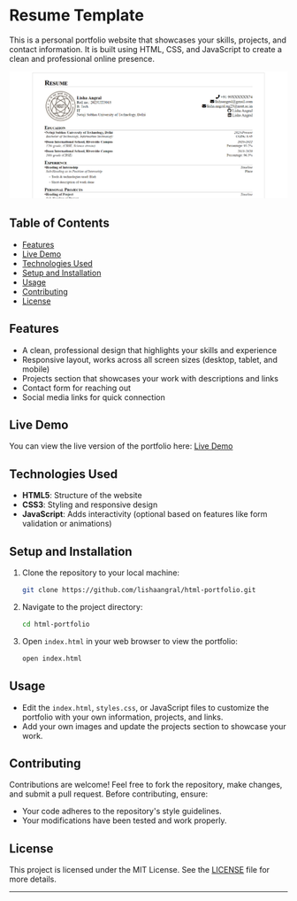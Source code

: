 
# Resume Template

This is a personal portfolio website that showcases your skills, projects, and contact information. It is built using HTML, CSS, and JavaScript to create a clean and professional online presence.

![HTML Portfolio](./assets/images/Resume%20Template.png)

## Table of Contents
- [Features](#features)
- [Live Demo](#live-demo)
- [Technologies Used](#technologies-used)
- [Setup and Installation](#setup-and-installation)
- [Usage](#usage)
- [Contributing](#contributing)
- [License](#license)

## Features
- A clean, professional design that highlights your skills and experience
- Responsive layout, works across all screen sizes (desktop, tablet, and mobile)
- Projects section that showcases your work with descriptions and links
- Contact form for reaching out
- Social media links for quick connection

## Live Demo
You can view the live version of the portfolio here:
[Live Demo](https://lishaangral.github.io/html-portfolio/)

## Technologies Used
- **HTML5**: Structure of the website
- **CSS3**: Styling and responsive design
- **JavaScript**: Adds interactivity (optional based on features like form validation or animations)

## Setup and Installation
1. Clone the repository to your local machine:
    ```bash
    git clone https://github.com/lishaangral/html-portfolio.git
    ```
2. Navigate to the project directory:
    ```bash
    cd html-portfolio
    ```
3. Open `index.html` in your web browser to view the portfolio:
    ```bash
    open index.html
    ```

## Usage
- Edit the `index.html`, `styles.css`, or JavaScript files to customize the portfolio with your own information, projects, and links.
- Add your own images and update the projects section to showcase your work.

## Contributing
Contributions are welcome! Feel free to fork the repository, make changes, and submit a pull request. Before contributing, ensure:
- Your code adheres to the repository's style guidelines.
- Your modifications have been tested and work properly.

## License
This project is licensed under the MIT License. See the [LICENSE](LICENSE) file for more details.

---